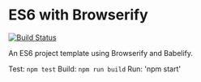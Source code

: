 # ES6 with Browserify

[![Build Status](https://travis-ci.org/jdtibbs/template_babelify.svg?branch=master)](https://travis-ci.org/jdtibbs/template_babelify)

An ES6 project template using Browserify and Babelify. 

Test: `npm test`
Build: `npm run build`
Run: 'npm start'